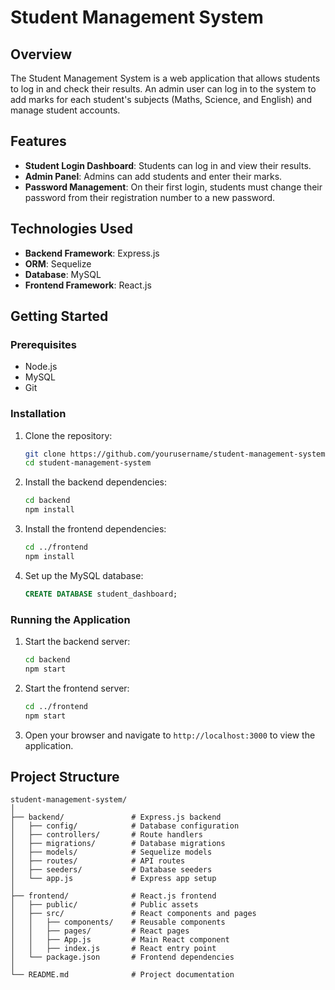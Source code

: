 # Student Management System

## Overview
The Student Management System is a web application that allows students to log in and check their results. An admin user can log in to the system to add marks for each student's subjects (Maths, Science, and English) and manage student accounts. 

## Features
- **Student Login Dashboard**: Students can log in and view their results.
- **Admin Panel**: Admins can add students and enter their marks.
- **Password Management**: On their first login, students must change their password from their registration number to a new password.

## Technologies Used
- **Backend Framework**: Express.js
- **ORM**: Sequelize
- **Database**: MySQL
- **Frontend Framework**: React.js

## Getting Started

### Prerequisites
- Node.js
- MySQL
- Git

### Installation

1. Clone the repository:
    ```bash
    git clone https://github.com/yourusername/student-management-system.git
    cd student-management-system
    ```

2. Install the backend dependencies:
    ```bash
    cd backend
    npm install
    ```

3. Install the frontend dependencies:
    ```bash
    cd ../frontend
    npm install
    ```

4. Set up the MySQL database:
    ```sql
    CREATE DATABASE student_dashboard;
    ```

### Running the Application

1. Start the backend server:
    ```bash
    cd backend
    npm start
    ```

2. Start the frontend server:
    ```bash
    cd ../frontend
    npm start
    ```

3. Open your browser and navigate to `http://localhost:3000` to view the application.

## Project Structure
```plaintext
student-management-system/
│
├── backend/               # Express.js backend
│   ├── config/            # Database configuration
│   ├── controllers/       # Route handlers
│   ├── migrations/        # Database migrations
│   ├── models/            # Sequelize models
│   ├── routes/            # API routes
│   ├── seeders/           # Database seeders
│   └── app.js             # Express app setup
│
├── frontend/              # React.js frontend
│   ├── public/            # Public assets
│   ├── src/               # React components and pages
│   │   ├── components/    # Reusable components
│   │   ├── pages/         # React pages
│   │   ├── App.js         # Main React component
│   │   ├── index.js       # React entry point
│   └── package.json       # Frontend dependencies
│
└── README.md              # Project documentation
